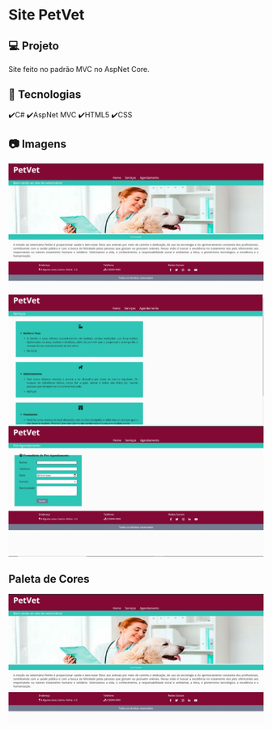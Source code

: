 # Site PetVet
## 💻 Projeto
Site feito no padrão MVC no AspNet Core.
## :rocket: Tecnologias
✔️C#
✔️AspNet MVC
✔️HTML5
✔️CSS

## :camera: Imagens
![IMG1](Imagem_das_páginas/Página1.jpg)
![IMG2](Imagem_das_páginas/Página2.jpg)
![IMG3](Imagem_das_páginas/Página3.jpg)

## Paleta de Cores
![IMG4](Imagem_das_páginas/Página1.jpg)


